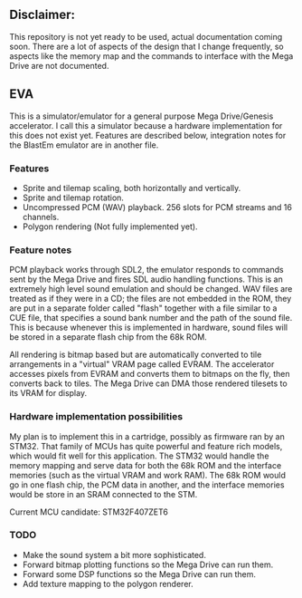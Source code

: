 ## Disclaimer:

This repository is not yet ready to be used, actual documentation coming soon. There are a lot of aspects of the design that I change frequently, so aspects like the memory map and the commands to interface with the Mega Drive are not documented.  
## EVA

This is a simulator/emulator for a general purpose Mega Drive/Genesis accelerator. I call this a simulator because a hardware implementation for this does not exist yet. Features are described below, integration notes for the BlastEm emulator are in another file.  

### Features

- Sprite and tilemap scaling, both horizontally and vertically.
- Sprite and tilemap rotation.
- Uncompressed PCM (WAV) playback. 256 slots for PCM streams and 16 channels.
- Polygon rendering (Not fully implemented yet).

### Feature notes

PCM playback works through SDL2, the emulator responds to commands sent by the Mega Drive and fires SDL audio handling functions. This is an extremely high level sound emulation and should be changed. WAV files are treated as if they were in a CD; the files are not embedded in the ROM, they are put in a separate folder called "flash" together with a file similar to a CUE file, that specifies a sound bank number and the path of the sound file. This is because whenever this is implemented in hardware, sound files will be stored in a separate flash chip from the 68k ROM.  

All rendering is bitmap based but are automatically converted to tile arrangements in a "virtual" VRAM page called EVRAM. The accelerator accesses pixels from EVRAM and converts them to bitmaps on the fly, then converts back to tiles. The Mega Drive can DMA those rendered tilesets to its VRAM for display.  

### Hardware implementation possibilities

My plan is to implement this in a cartridge, possibly as firmware ran by an STM32. That family of MCUs has quite powerful and feature rich models, which would fit well for this application. The STM32 would handle the memory mapping and serve data for both the 68k ROM and the interface memories (such as the virtual VRAM and work RAM). The 68k ROM would go in one flash chip, the PCM data in another, and the interface memories would be store in an SRAM connected to the STM.  

Current MCU candidate: STM32F407ZET6  

### TODO

- Make the sound system a bit more sophisticated.
- Forward bitmap plotting functions so the Mega Drive can run them.
- Forward some DSP functions so the Mega Drive can run them.
- Add texture mapping to the polygon renderer.
